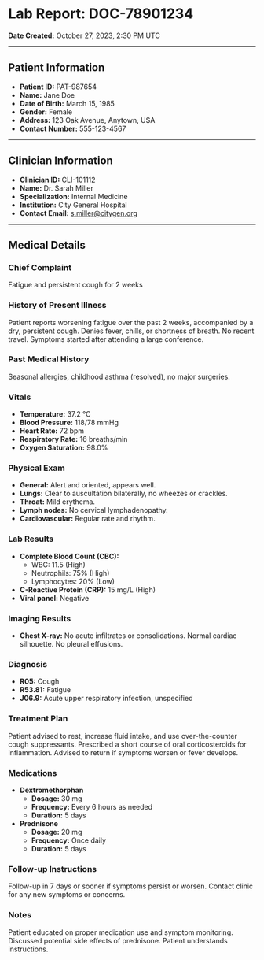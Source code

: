 # Lab Report: DOC-78901234
**Date Created:** October 27, 2023, 2:30 PM UTC

---

## Patient Information
*   **Patient ID:** PAT-987654
*   **Name:** Jane Doe
*   **Date of Birth:** March 15, 1985
*   **Gender:** Female
*   **Address:** 123 Oak Avenue, Anytown, USA
*   **Contact Number:** 555-123-4567

---

## Clinician Information
*   **Clinician ID:** CLI-101112
*   **Name:** Dr. Sarah Miller
*   **Specialization:** Internal Medicine
*   **Institution:** City General Hospital
*   **Contact Email:** s.miller@citygen.org

---

## Medical Details

### Chief Complaint
Fatigue and persistent cough for 2 weeks

### History of Present Illness
Patient reports worsening fatigue over the past 2 weeks, accompanied by a dry, persistent cough. Denies fever, chills, or shortness of breath. No recent travel. Symptoms started after attending a large conference.

### Past Medical History
Seasonal allergies, childhood asthma (resolved), no major surgeries.

### Vitals
*   **Temperature:** 37.2 °C
*   **Blood Pressure:** 118/78 mmHg
*   **Heart Rate:** 72 bpm
*   **Respiratory Rate:** 16 breaths/min
*   **Oxygen Saturation:** 98.0%

### Physical Exam
*   **General:** Alert and oriented, appears well.
*   **Lungs:** Clear to auscultation bilaterally, no wheezes or crackles.
*   **Throat:** Mild erythema.
*   **Lymph nodes:** No cervical lymphadenopathy.
*   **Cardiovascular:** Regular rate and rhythm.

### Lab Results
*   **Complete Blood Count (CBC):**
    *   WBC: 11.5 (High)
    *   Neutrophils: 75% (High)
    *   Lymphocytes: 20% (Low)
*   **C-Reactive Protein (CRP):** 15 mg/L (High)
*   **Viral panel:** Negative

### Imaging Results
*   **Chest X-ray:** No acute infiltrates or consolidations. Normal cardiac silhouette. No pleural effusions.

### Diagnosis
*   **R05:** Cough
*   **R53.81:** Fatigue
*   **J06.9:** Acute upper respiratory infection, unspecified

### Treatment Plan
Patient advised to rest, increase fluid intake, and use over-the-counter cough suppressants. Prescribed a short course of oral corticosteroids for inflammation. Advised to return if symptoms worsen or fever develops.

### Medications
*   **Dextromethorphan**
    *   **Dosage:** 30 mg
    *   **Frequency:** Every 6 hours as needed
    *   **Duration:** 5 days
*   **Prednisone**
    *   **Dosage:** 20 mg
    *   **Frequency:** Once daily
    *   **Duration:** 5 days

### Follow-up Instructions
Follow-up in 7 days or sooner if symptoms persist or worsen. Contact clinic for any new symptoms or concerns.

### Notes
Patient educated on proper medication use and symptom monitoring. Discussed potential side effects of prednisone. Patient understands instructions.